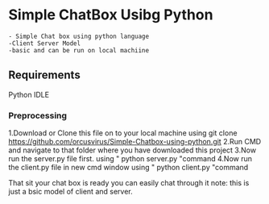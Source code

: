 # Simple ChatBox Usibg Python
    - Simple Chat box using python language
    -Client Server Model
    -basic and can be run on local machiine
    
    


## Requirements

Python IDLE



### Preprocessing 

 1.Download or Clone this file on to your local machine using git clone https://github.com/orcusvirus/Simple-Chatbox-using-python.git
 2.Run CMD and navigate to that folder where you have downloaded this project
 3.Now run the server.py file first.
     using " python server.py "command
 4.Now run the client.py file in new cmd window 
     using " python client.py "command 
     
     
 That sit your chat box is ready you can easily chat through it
 note: this is just a bsic model of client and server.